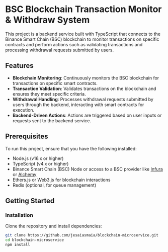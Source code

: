 # BSC Blockchain Transaction Monitor & Withdraw System

This project is a backend service built with TypeScript that connects to the Binance Smart Chain (BSC) blockchain to monitor transactions on specific contracts and perform actions such as validating transactions and processing withdrawal requests submitted by users.

## Features

- **Blockchain Monitoring**: Continuously monitors the BSC blockchain for transactions on specific smart contracts.
- **Transaction Validation**: Validates transactions on the blockchain and ensures they meet specific criteria.
- **Withdrawal Handling**: Processes withdrawal requests submitted by users through the backend, interacting with smart contracts for execution.
- **Backend-Driven Actions**: Actions are triggered based on user inputs or requests sent to the backend service.

## Prerequisites

To run this project, ensure that you have the following installed:

- Node.js (v16.x or higher)
- TypeScript (v4.x or higher)
- Binance Smart Chain (BSC) Node or access to a BSC provider like [Infura](https://infura.io/) or [Alchemy](https://www.alchemy.com/)
- Ethers.js or Web3.js for blockchain interactions
- Redis (optional, for queue management)

## Getting Started

### Installation

Clone the repository and install dependencies:

```bash
git clone https://github.com/jesaiasmaia/blockchain-microservice.git
cd blockchain-microservice
npm install
